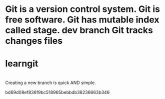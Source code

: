 Git is a version control system.
Git is free software.
Git has mutable index called stage.
dev branch
Git tracks changes files
=======
# learngit
<br>
Creating a new branch is quick AND simple.
<br>

 bd69d08ef836f9bc518965bebbdb38236663b346
